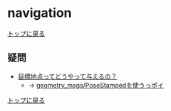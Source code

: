 
# navigation

[トップに戻る](../index.md)

## 疑問

- [目標地点ってどうやって与えるの？](https://robo-marc.github.io/navigation_documents/navigation_overview.html)
	- → [geometry_msgs/PoseStampedを使うっポイ](https://daily-tech.hatenablog.com/entry/2017/02/10/074925)

[トップに戻る](../index.md)
